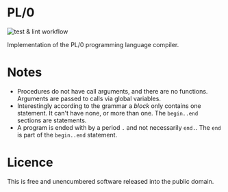 # PL/0

![test & lint workflow](https://github.com/vangroan/pl0/actions/workflows/check.yaml/badge.svg)

Implementation of the PL/0 programming language compiler.

# Notes

- Procedures do not have call arguments, and there are no functions.
  Arguments are passed to calls via global variables.
- Interestingly according to the grammar a *block* only contains one statement.
  It can't have none, or more than one. The `begin..end` sections are statements.
- A program is ended with by a period `.` and not necessarily `end.`.
  The `end` is part of the `begin..end` statement.

# Licence

This is free and unencumbered software released into the public domain.
